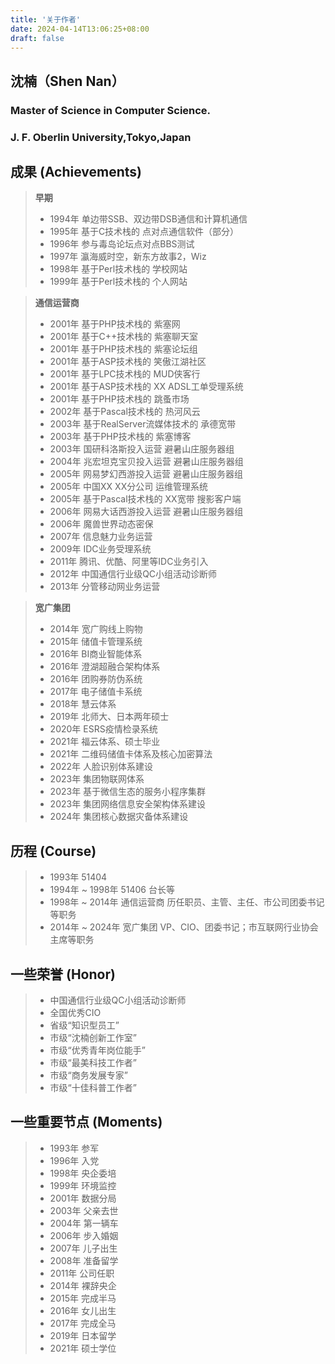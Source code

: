 ```yaml
---
title: '关于作者'
date: 2024-04-14T13:06:25+08:00
draft: false
---
```

## **沈楠（Shen Nan）**
###  Master of Science in Computer Science.
###  J. F. Oberlin University,Tokyo,Japan

## **成果 (Achievements)**
> **早期**  
> * 1994年 单边带SSB、双边带DSB通信和计算机通信  
> * 1995年 基于C技术栈的 点对点通信软件（部分）  
> * 1996年 参与毒岛论坛点对点BBS测试  
> * 1997年 瀛海威时空，新东方故事2，Wiz  
> * 1998年 基于Perl技术栈的 学校网站  
> * 1999年 基于Perl技术栈的 个人网站  

> **通信运营商**
> * 2001年 基于PHP技术栈的 紫塞网  
> * 2001年 基于C++技术栈的 紫塞聊天室  
> * 2001年 基于PHP技术栈的 紫塞论坛组  
> *  2001年 基于ASP技术栈的 笑傲江湖社区  
> *  2001年 基于LPC技术栈的 MUD侠客行  
> *  2001年 基于ASP技术栈的 XX ADSL工单受理系统  
> *  2001年 基于PHP技术栈的 跳蚤市场  
> *  2002年 基于Pascal技术栈的 热河风云  
> *  2003年 基于RealServer流媒体技术的 承德宽带  
> *  2003年 基于PHP技术栈的 紫塞博客  
> *  2003年 国研科洛斯投入运营 避暑山庄服务器组  
> *  2004年 兆宏坦克宝贝投入运营 避暑山庄服务器组  
> *  2005年 网易梦幻西游投入运营 避暑山庄服务器组  
> *  2005年 中国XX XX分公司 运维管理系统  
> *  2005年 基于Pascal技术栈的 XX宽带 搜影客户端  
> *  2006年 网易大话西游投入运营 避暑山庄服务器组  
> *  2006年 魔兽世界动态密保  
> *  2007年 信息魅力业务运营  
> *  2009年 IDC业务受理系统  
> *  2011年 腾讯、优酷、阿里等IDC业务引入  
> *  2012年 中国通信行业级QC小组活动诊断师  
> *  2013年 分管移动网业务运营  

> **宽广集团**
> *  2014年 宽广购线上购物  
> *  2015年 储值卡管理系统  
> *  2016年 BI商业智能体系  
> *  2016年 澄湖超融合架构体系  
> *  2016年 团购券防伪系统  
> *  2017年 电子储值卡系统  
> *  2018年 慧云体系  
> *  2019年 北师大、日本两年硕士  
> *  2020年 ESRS疫情检录系统  
> *  2021年 福云体系、硕士毕业  
> *  2021年 二维码储值卡体系及核心加密算法  
> *  2022年 人脸识别体系建设  
> *  2023年 集团物联网体系  
> *  2023年 基于微信生态的服务小程序集群  
> *  2023年 集团网络信息安全架构体系建设  
> *  2024年 集团核心数据灾备体系建设  

## **历程 (Course)**
> *  1993年 51404   
> *  1994年 ~ 1998年 51406 台长等  
> *  1998年 ~ 2014年 通信运营商 历任职员、主管、主任、市公司团委书记等职务  
> *  2014年 ~ 2024年 宽广集团 VP、CIO、团委书记；市互联网行业协会主席等职务  

## **一些荣誉 (Honor)**
> *  中国通信行业级QC小组活动诊断师  
> *  全国优秀CIO  
> *  省级“知识型员工”  
> *  市级“沈楠创新工作室”  
> *  市级“优秀青年岗位能手”  
> *  市级“最美科技工作者”  
> *  市级“商务发展专家”  
> *  市级“十佳科普工作者”  

## **一些重要节点 (Moments)**
> *  1993年 参军  
> *  1996年 入党  
> *  1998年 央企委培  
> *  1999年 环境监控  
> *  2001年 数据分局  
> *  2003年 父亲去世  
> *  2004年 第一辆车  
> *  2006年 步入婚姻  
> *  2007年 儿子出生  
> *  2008年 准备留学  
> *  2011年 公司任职  
> *  2014年 裸辞央企  
> *  2015年 完成半马  
> *  2016年 女儿出生  
> *  2017年 完成全马  
> *  2019年 日本留学  
> *  2021年 硕士学位  
